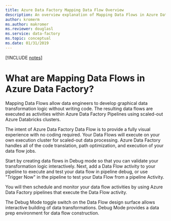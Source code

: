 ```yaml
---
title: Azure Data Factory Mapping Data Flow Overview
description: An overview explanation of Mapping Data Flows in Azure Data Factory
author: kromerm
ms.author: makromer
ms.reviewer: douglasl
ms.service: data-factory
ms.topic: conceptual
ms.date: 01/31/2019
--- 
```


[!INCLUDE [notes](../../includes/data-factory-data-flow-preview.md)]

# What are Mapping Data Flows in Azure Data Factory?

Mapping Data Flows allow data engineers to develop graphical data transformation logic without writing code. The resulting data flows are executed as activities within Azure Data Factory Pipelines using scaled-out Azure Databricks clusters.

The intent of Azure Data Factory Data Flow is to provide a fully visual experience with no coding required. Your Data Flows will execute on your own execution cluster for scaled-out data processing. Azure Data Factory handles all of the code translation, path optimization, and execution of your data flow jobs.

Start by creating data flows in Debug mode so that you can validate your transformation logic interactively. Next, add a Data Flow activity to your pipeline to execute and test your data flow in pipeline debug, or use "Trigger Now" in the pipeline to test your Data Flow from a pipeline Activity.

You will then schedule and monitor your data flow activities by using Azure Data Factory pipelines that execute the Data Flow activity.

The Debug Mode toggle switch on the Data Flow design surface allows interactive building of data transformations. Debug Mode provides a data prep environment for data flow construction.
